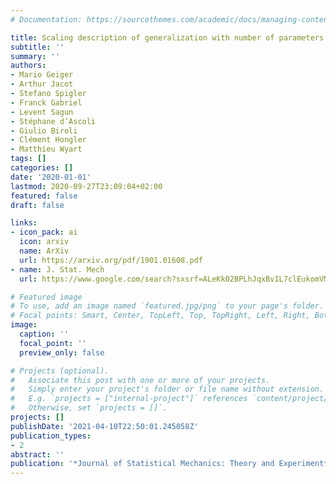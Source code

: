 ```yaml
---
# Documentation: https://sourcethemes.com/academic/docs/managing-content/

title: Scaling description of generalization with number of parameters in deep learning
subtitle: ''
summary: ''
authors:
- Mario Geiger
- Arthur Jacot
- Stefano Spigler
- Franck Gabriel
- Levent Sagun
- Stéphane d’Ascoli
- Giulio Biroli
- Clément Hongler
- Matthieu Wyart
tags: []
categories: []
date: '2020-01-01'
lastmod: 2020-09-27T23:09:04+02:00
featured: false
draft: false

links:
- icon_pack: ai
  icon: arxiv
  name: ArXiv
  url: https://arxiv.org/pdf/1901.01608.pdf
- name: J. Stat. Mech
  url: https://www.google.com/search?sxsrf=ALeKk02BPLhJqxBvIL7clEukomVMQiWb8A%3A1601280184118&ei=uJhxX-HdBo6_Uqntq8AJ&q=j+stat+mech+scaling+ascoli+geiger&oq=j+stat+mech+scaling+ascoli+geiger&gs_lcp=CgZwc3ktYWIQAzIECAAQRzIECAAQRzIECAAQRzIECAAQRzIECAAQRzIECAAQRzIECAAQRzIECAAQR1CS9AVYlZAGYKaRBmgAcAJ4AIABAIgBAJIBAJgBAKABAaoBB2d3cy13aXrIAQjAAQE&sclient=psy-ab&ved=0ahUKEwjhmb3EsYvsAhWOnxQKHan2CpgQ4dUDCA0&uact=5

# Featured image
# To use, add an image named `featured.jpg/png` to your page's folder.
# Focal points: Smart, Center, TopLeft, Top, TopRight, Left, Right, BottomLeft, Bottom, BottomRight.
image:
  caption: ''
  focal_point: ''
  preview_only: false

# Projects (optional).
#   Associate this post with one or more of your projects.
#   Simply enter your project's folder or file name without extension.
#   E.g. `projects = ["internal-project"]` references `content/project/deep-learning/index.md`.
#   Otherwise, set `projects = []`.
projects: []
publishDate: '2021-04-10T22:50:01.245058Z'
publication_types:
- 2
abstract: ''
publication: '*Journal of Statistical Mechanics: Theory and Experiment*'
---
```

